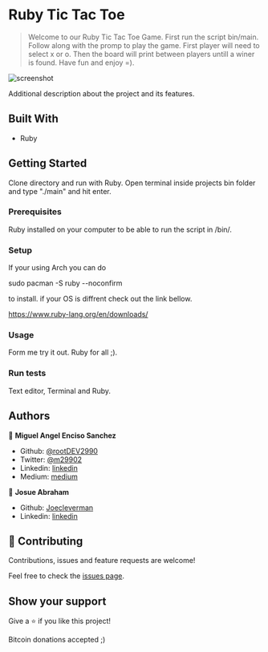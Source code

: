 # Ruby Tic Tac Toe
>  Welcome to our Ruby Tic Tac Toe Game. First run the script bin/main. Follow along with the promp to play the game. First player will need to select x or o. Then the board will print between players untill a winer is found. Have fun and enjoy =).

![screenshot](./screenshot.png)

Additional description about the project and its features.

## Built With

- Ruby

## Getting Started

Clone directory and run with Ruby. Open terminal inside projects bin folder and type "./main" and hit enter.


### Prerequisites

Ruby installed on your computer to be able to run the script in /bin/. 

### Setup

If your using Arch you can do 

sudo pacman -S ruby --noconfirm 

to install. if your OS is diffrent check out the link bellow.

https://www.ruby-lang.org/en/downloads/

### Usage

Form me try it out. Ruby for all ;). 

### Run tests

Text editor, Terminal and Ruby.


## Authors

👤 **Miguel Angel Enciso Sanchez**

- Github: [@rootDEV2990](https://github.com/rootDEV2990)
- Twitter: [@m29902](https://twitter.com/m29902)
- Linkedin: [linkedin](https://www.linkedin.com/in/miguel-enciso-6474741a1/)
- Medium: [medium](https://medium.com/@website.dev)


👤 **Josue Abraham**

- Github: [Joecleverman](https://github.com/Joecleverman)
- Linkedin: [linkedin](https://www.linkedin.com/in/cleverman1981/)


## 🤝 Contributing

Contributions, issues and feature requests are welcome!

Feel free to check the [issues page](issues/).

## Show your support

Give a ⭐️ if you like this project!

Bitcoin donations accepted ;)
